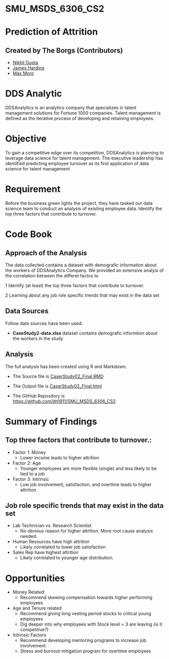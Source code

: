 # SMU_MSDS_6306_CS2


# Prediction of Attrition

## Created by The Borgs (Contributors)
- [Nikhil Gupta](mailto:guptan@smu.edu)
- [James Harding](mailto:harding@smu.edu)
- [Max Moro](mailto:mmoro@smu.edu)

# DDS Analytic

DDSAnalytics is an analytics company that specializes in talent management solutions for Fortune 1000 companies.  Talent management is defined as the iterative process of developing and retaining employees.
 

# Objective 

To gain a competitive edge over its competition, DDSAnalytics is planning to leverage data science for talent management.  The executive leadership has identified predicting employee turnover as its first application of data science for talent management  

# Requirement

Before the business green lights the project, they have tasked our data science team to conduct an analysis of existing employee data.  Identify the top three factors that contribute to turnover. 

# Code Book 

## Approach of the Analysis

The data collected contains a dataset with demografic information about the workers of DDSAnalytics Company. We provided an extensive analysi of the correlation between the differet factos to 

1 Identify (at least) the top three factors that contribute to turnover. 

2 Learning about any job role specific trends that may exist in the data set 

## Data Sources

Follow data sources have been used:

- **CaseStudy2-data.xlsx** dataset contains demografic informtion about the workers in the study

## Analysis 

The full analysis has been created using R and Markdown. 

- The Source file is [CaserStudy02_Final.RMD](https://github.com/jth1911/SMU_MSDS_6306_CS2/blob/master/CaseStud02_Final.Rmd)

- The Output file is [CaserStudy02_Final.html](http://htmlpreview.github.io/?https://github.com/jth1911/SMU_MSDS_6306_CS2/blob/master/CaseStud02_Final.html)

- The GitHub Repository is https://github.com/jth1911/SMU_MSDS_6306_CS2 

# Summary of Findings

## Top three factors that contribute to turnover.:

- Factor 1: Money
    - Lower income leads to higher attrition
- Factor 2: Age
    - Younger employees are more flexible (single) and less likely to be tied to a job
- Factor 3: Intrinsic
    - Low job involvement, satisfaction, and overtime leads to higher attrition

## Job role specific trends that may exist in the data set 

- Lab Technician vs. Research Scientist
    - No obvious reason for higher attrition. More root cause analysis needed.
- Human Resources have high attrition
    - Likely correlated to lower job  satisfaction
- Sales Rep have highest attrition
    - Likely correlated to younger age distribution. 


# Opportunities

- Money Related:
    - Recommend skewing compensation towards higher performing employees 
- Age and Tenure related
    - Recommend giving long vesting  period stocks to critical young employees
    - Dig deeper into why employees with Stock level = 3 are leaving (is it competitive?)
- Intrinsic Factors
    - Recommend developing mentoring programs to increase job involvement.
    - Stress and burnout mitigation program for overtime employees



